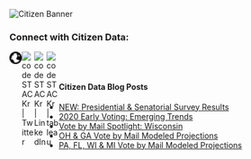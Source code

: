 ![Citizen Banner](https://citizendata.com/wp-content/uploads/sites/14/2020/03/CD-logo.svg)

### Connect with Citizen Data:
[<img align="left" alt="codeSTACKr.com" width="22px" src="https://raw.githubusercontent.com/iconic/open-iconic/master/svg/globe.svg" />][website]
[<img align="left" alt="codeSTACKr | Twitter" width="22px" src="https://cdn.jsdelivr.net/npm/simple-icons@v3/icons/twitter.svg" />][twitter]
[<img align="left" alt="codeSTACKr | LinkedIn" width="22px" src="https://cdn.jsdelivr.net/npm/simple-icons@v3/icons/linkedin.svg" />][linkedin]
[<img align="left" alt="codeSTACKr | tableau" width="22px" src="https://cdn.jsdelivr.net/npm/simple-icons@v3/icons/tableau.svg" />][tableau]

</br>
</br>

#### Citizen Data Blog Posts
<!-- BLOG-POST-LIST:START -->
- [NEW: Presidential & Senatorial Survey Results](https://citizendata.com/news/new-presidential-senatorial-survey-results/)
- [2020 Early Voting: Emerging Trends](https://citizendata.com/news/2020-early-voting-emerging-trends/)
- [Vote by Mail Spotlight: Wisconsin](https://citizendata.com/news/vote-by-mail-spotlight-wisconsin/)
- [OH & GA Vote by Mail Modeled Projections](https://citizendata.com/news/oh-ga-vote-by-mail-modeled-projections/)
- [PA, FL, WI & MI Vote by Mail Modeled Projections](https://citizendata.com/news/pa-fl-wi-mi-vote-by-mail-modeled-projections/)
<!-- BLOG-POST-LIST:END -->

[website]: https://citizendata.com/
[twitter]: https://twitter.com/CitizenData
[linkedin]: https://www.linkedin.com/company/citizen-data
[tableau]: https://public.tableau.com/profile/kyle.redfield#!/vizhome/MailBallotRequestsandProjections/DynamicProjections
